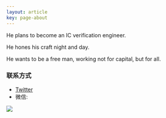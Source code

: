 ```yaml
---
layout: article
key: page-about
---
```


He plans to become an IC verification engineer. 

He hones his craft night and day.

He wants to be a free man, working not for capital, but for all.

### 联系方式
* [Twitter](https://twitter.com/Jeson50084885)
* 微信:

![](https://image-icons.oss-cn-beijing.aliyuncs.com/img/mmqrcode1626076198560.png)
